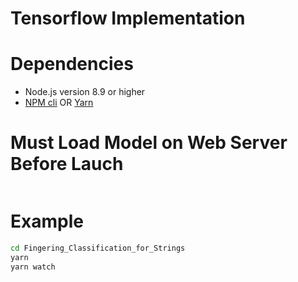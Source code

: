 # Tensorflow Implementation

# Dependencies

 - Node.js version 8.9 or higher
 - [NPM cli](https://docs.npmjs.com/cli/npm) OR [Yarn](https://yarnpkg.com/en/)

# Must Load Model on Web Server Before Lauch
```sh

```

# Example
```sh
cd Fingering_Classification_for_Strings
yarn
yarn watch
```

